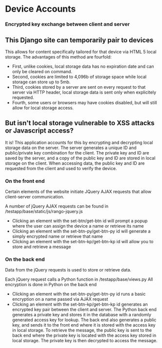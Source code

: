 # Device Accounts
### Encrypted key exchange between client and server

## This Django site can temporarily pair to devices
This allows for content specifically tailored for that device via HTML 5 local storage. The advantages of this method are fourfold:

* First, unlike cookies, local storage data has no expiration date and can only be cleared on command. 
* Second, cookies are limited to 4,096b of storage space while local storage can store up to 5mb. 
* Third, cookies stored by a server are sent on every request to that server via HTTP header, local storage data is sent only when explicitely requested.
* Fourth, some users or browsers may have cookies disabled, but will still allow for local storage access.

## But isn't local storage vulnerable to XSS attacks or Javascript access?
It is! This application accounts for this by encrypting and decrypting local storage data on the server. The server generates a unique ID and public/private key combination for the client. The private key and ID are saved by the server, and a copy of the public key and ID are stored in local storage on the client. When accessing data, the public key and ID are requested from the client and used to verify the device.

### On the front end
Certain elements of the website initiate JQuery AJAX requests that allow client-server communication.

A number of jQuery AJAX requests can be found in /testapp/base/static/js/rango-jquery.js
- Clicking an element with the set-btn/get-btn id will prompt a popup where the user can assign the device a name or retrieve its name
- Clicking an element with the set-btn-py/get-btn-py id will generate a simply encrypted name or retrieve that name
- Clicking an element with the set-btn-kp/get-btn-kp id will allow you to store and retrieve a message

### On the back end
Data from the jQuery requests is used to store or retrieve data.

Each jQuery request calls a Python function in /testapp/base/views.py
All encryption is done in Python on the back end
- Clicking an element with the set-btn-py/get-btn-py id runs a basic encryption on a name passed via AJAX request
- Clicking an element with the set-btn-kp/get-btn-kp id generates an encrypted key pair between the client and server. The Python back end generates a private key and stores it in the database with a randomly generated access key for lookup. The back end also generates a public key, and sends it to the front end where it is stored with the access key in local storage. To retrieve the message, the public key is sent to the back end where the private key is located with the access key stored in local storage. The private key is then decrypted to access the message. 


